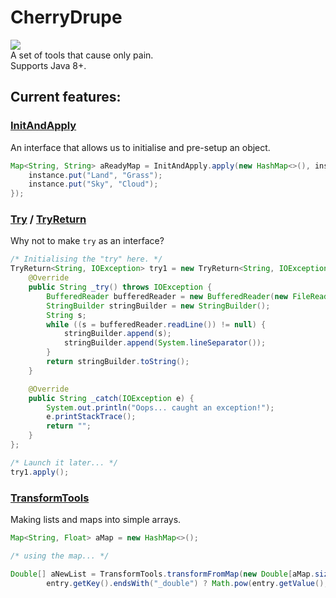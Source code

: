 # CherryDrupe
[![](https://jitpack.io/v/ChessChicken-KZ/CherryDrupe.svg)](https://jitpack.io/#ChessChicken-KZ/CherryDrupe)
<br>
A set of tools that cause only pain.
<br>
Supports Java 8+.
## Current features:

### [InitAndApply](https://github.com/ChessChicken-KZ/CherryDrupe/blob/main/src/main/java/kz/chesschicken/cherrydrupe/InitAndApply.java)
An interface that allows us to initialise and pre-setup an object.
```java
Map<String, String> aReadyMap = InitAndApply.apply(new HashMap<>(), instance -> {
    instance.put("Land", "Grass");
    instance.put("Sky", "Cloud");
});
```

### [Try](https://github.com/ChessChicken-KZ/CherryDrupe/blob/main/src/main/java/kz/chesschicken/cherrydrupe/tryint/Try.java) / [TryReturn](https://github.com/ChessChicken-KZ/CherryDrupe/blob/main/src/main/java/kz/chesschicken/cherrydrupe/tryint/TryReturn.java)
Why not to make `try` as an interface?
```java
/* Initialising the "try" here. */
TryReturn<String, IOException> try1 = new TryReturn<String, IOException>() {
    @Override
    public String _try() throws IOException {
        BufferedReader bufferedReader = new BufferedReader(new FileReader("readme.txt"));
        StringBuilder stringBuilder = new StringBuilder();
        String s;
        while ((s = bufferedReader.readLine()) != null) {
            stringBuilder.append(s);
            stringBuilder.append(System.lineSeparator());
        }
        return stringBuilder.toString();
    }

    @Override
    public String _catch(IOException e) {
        System.out.println("Oops... caught an exception!");
        e.printStackTrace();
        return "";
    }
};

/* Launch it later... */
try1.apply();
```

### [TransformTools](https://github.com/ChessChicken-KZ/CherryDrupe/blob/main/core/src/main/java/kz/chesschicken/cherrydrupe/TransformTools.java)
Making lists and maps into simple arrays.
```java
Map<String, Float> aMap = new HashMap<>();

/* using the map... */

Double[] aNewList = TransformTools.transformFromMap(new Double[aMap.size()], aMap, entry ->
        entry.getKey().endsWith("_double") ? Math.pow(entry.getValue(), 2) : entry.getValue());
```

